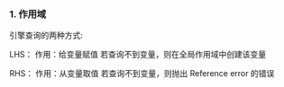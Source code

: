 ### 1. 作用域

引擎查询的两种方式:

LHS：
作用：给变量赋值
若查询不到变量，则在全局作用域中创建该变量

RHS：
作用：从变量取值
若查询不到变量，则抛出 Reference error 的错误



